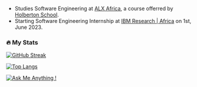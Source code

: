 

- Studies Software Engineering at [ALX Africa](https://www.alxafrica.com), a course offerred by [Holberton School](https://www.holbertonschool.com/).
- Starting Software Engineering Internship at [IBM Research | Africa](https://research.ibm.com/labs/africa) on 1st, June 2023. 


### :fire: My Stats

[![GitHub Streak](https://streak-stats.demolab.com?user=micahondiwa&theme=vision-friendly-dark&border_radius=4&date_format=j%20M%5B%20Y%5D)](https://git.io/streak-stats)

[![Top Langs](https://github-readme-stats.vercel.app/api/top-langs/?username=micahondiwa&layout=compact&theme=vision-friendly-dark)](https://github.com/micahondiwa/micahondiwa)

[![Ask Me Anything !](https://img.shields.io/badge/Ask%20me-anything-1abc9c.svg)](https://www.micahondiwa.com/#contact)
